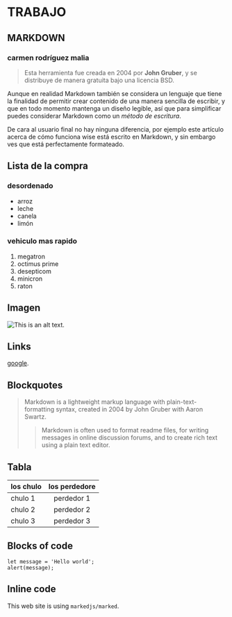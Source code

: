 # TRABAJO
## MARKDOWN
### carmen rodríguez malia 
> Esta herramienta fue creada en 2004 por **John Gruber**, y se distribuye de manera gratuita bajo una licencia BSD.

Aunque en realidad Markdown también se considera un lenguaje que tiene la finalidad de permitir crear contenido de una manera sencilla de escribir, y que en todo momento mantenga un diseño legible, así que para simplificar puedes considerar Markdown como un *método de escritura*.

De cara al usuario final no hay ninguna diferencia, por ejemplo este artículo acerca de cómo funciona wise está escrito en Markdown, y sin embargo ves que está perfectamente formateado.

## Lista de la compra

### desordenado

* arroz
* leche
* canela
* limón

### vehiculo mas rapido

1. megatron
2. octimus prime
3. desepticom
  4. minicron
  5. raton

## Imagen

![This is an alt text.](/image/sample.png "This is a sample image.")

## Links

[google](https://www.google.es/).

## Blockquotes

> Markdown is a lightweight markup language with plain-text-formatting syntax, created in 2004 by John Gruber with Aaron Swartz.
>
>> Markdown is often used to format readme files, for writing messages in online discussion forums, and to create rich text using a plain text editor.

## Tabla

| los chulo  | los perdedore |
| ---------- |:-------------:|
| chulo 1    | perdedor 1    |
| chulo 2    | perdedor 2    |
| chulo 3    | perdedor 3    |


## Blocks of code

```
let message = 'Hello world';
alert(message);
```

## Inline code

This web site is using `markedjs/marked`.
